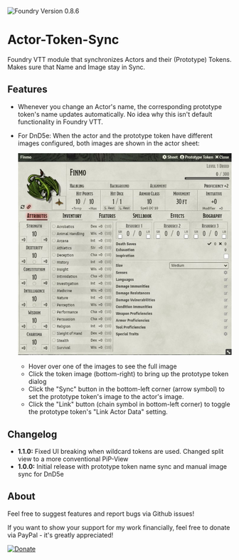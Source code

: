 ![Foundry Version 0.8.6](https://img.shields.io/badge/Foundry%20Version-0.8.6-green)

# Actor-Token-Sync

Foundry VTT module that synchronizes Actors and their (Prototype) Tokens. Makes sure that Name and Image stay in Sync.

## Features

- Whenever you change an Actor's name, the corresponding prototype token's name updates automatically. 
  No idea why this isn't default functionality in Foundry VTT.
- For DnD5e: When the actor and the prototype token have different images configured, both images are shown in the 
  actor sheet:

  ![Screenshot of a actor sheet with both actor and token image displayed](screenshots/actor-sheet.jpg)
  
  - Hover over one of the images to see the full image
  - Click the token image (bottom-right) to bring up the prototype token dialog
  - Click the "Sync" button in the bottom-left corner (arrow symbol) to set the prototype token's image to the 
    actor's image.
  - Click the "Link" button (chain symbol in bottom-left corner) to toggle the prototype token's "Link Actor Data" 
    setting.
    
## Changelog

- **1.1.0:** Fixed UI breaking when wildcard tokens are used. Changed split view to a more conventional PiP-View
- **1.0.0:** Initial release with prototype token name sync and manual image sync for DnD5e

## About

Feel free to suggest features and report bugs via Github issues!

If you want to show your support for my work financially, feel free to donate via PayPal - it's greatly appreciated! 

[![Donate](https://img.shields.io/badge/Donate-PayPal-green.svg)](https://www.paypal.com/cgi-bin/webscr?cmd=_s-xclick&hosted_button_id=JTE9BL67E6TUL&source=url)
